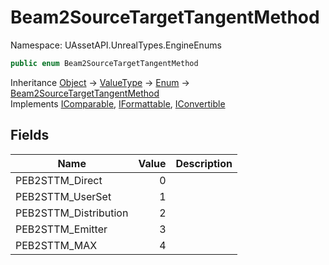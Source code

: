 # Beam2SourceTargetTangentMethod

Namespace: UAssetAPI.UnrealTypes.EngineEnums

```csharp
public enum Beam2SourceTargetTangentMethod
```

Inheritance [Object](https://docs.microsoft.com/en-us/dotnet/api/system.object) → [ValueType](https://docs.microsoft.com/en-us/dotnet/api/system.valuetype) → [Enum](https://docs.microsoft.com/en-us/dotnet/api/system.enum) → [Beam2SourceTargetTangentMethod](./uassetapi.unrealtypes.engineenums.beam2sourcetargettangentmethod.md)<br>
Implements [IComparable](https://docs.microsoft.com/en-us/dotnet/api/system.icomparable), [IFormattable](https://docs.microsoft.com/en-us/dotnet/api/system.iformattable), [IConvertible](https://docs.microsoft.com/en-us/dotnet/api/system.iconvertible)

## Fields

| Name | Value | Description |
| --- | --: | --- |
| PEB2STTM_Direct | 0 |  |
| PEB2STTM_UserSet | 1 |  |
| PEB2STTM_Distribution | 2 |  |
| PEB2STTM_Emitter | 3 |  |
| PEB2STTM_MAX | 4 |  |
